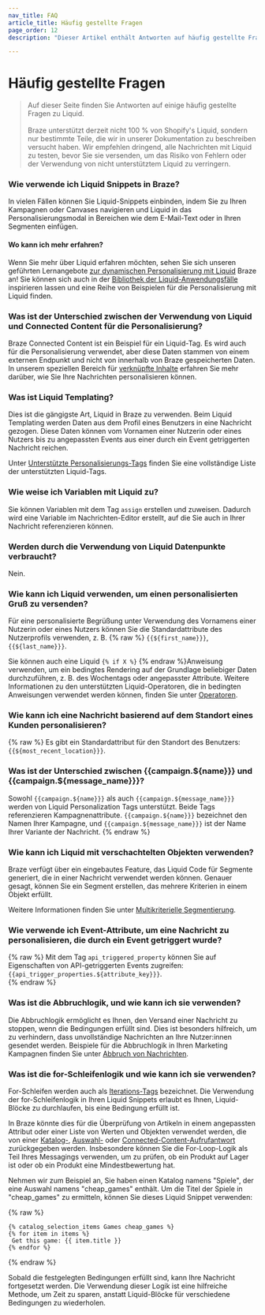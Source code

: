 ```yaml
---
nav_title: FAQ
article_title: Häufig gestellte Fragen
page_order: 12
description: "Dieser Artikel enthält Antworten auf häufig gestellte Fragen zu Liquid."

---
```


# Häufig gestellte Fragen

> Auf dieser Seite finden Sie Antworten auf einige häufig gestellte Fragen zu Liquid.<br><br>Braze unterstützt derzeit nicht 100 % von Shopify's Liquid, sondern nur bestimmte Teile, die wir in unserer Dokumentation zu beschreiben versucht haben. Wir empfehlen dringend, alle Nachrichten mit Liquid zu testen, bevor Sie sie versenden, um das Risiko von Fehlern oder der Verwendung von nicht unterstütztem Liquid zu verringern.

### Wie verwende ich Liquid Snippets in Braze?

In vielen Fällen können Sie Liquid-Snippets einbinden, indem Sie zu Ihren Kampagnen oder Canvases navigieren und Liquid in das Personalisierungsmodal in Bereichen wie dem E-Mail-Text oder in Ihren Segmenten einfügen. 

#### Wo kann ich mehr erfahren?

Wenn Sie mehr über Liquid erfahren möchten, sehen Sie sich unseren geführten Lernangebote [zur dynamischen Personalisierung mit Liquid](https://learning.braze.com/path/dynamic-personalization-with-liquid) Braze an! Sie können sich auch in der [Bibliothek der Liquid-Anwendungsfälle]({{site.baseurl}}/user_guide/personalization_and_dynamic_content/liquid/liquid_use_cases/) inspirieren lassen und eine Reihe von Beispielen für die Personalisierung mit Liquid finden.

### Was ist der Unterschied zwischen der Verwendung von Liquid und Connected Content für die Personalisierung?

Braze Connected Content ist ein Beispiel für ein Liquid-Tag. Es wird auch für die Personalisierung verwendet, aber diese Daten stammen von einem externen Endpunkt und nicht von innerhalb von Braze gespeicherten Daten. In unserem speziellen Bereich für [verknüpfte Inhalte]({{site.baseurl}}/user_guide/personalization_and_dynamic_content/connected_content) erfahren Sie mehr darüber, wie Sie Ihre Nachrichten personalisieren können.

### Was ist Liquid Templating?

Dies ist die gängigste Art, Liquid in Braze zu verwenden. Beim Liquid Templating werden Daten aus dem Profil eines Benutzers in eine Nachricht gezogen. Diese Daten können vom Vornamen einer Nutzerin oder eines Nutzers bis zu angepassten Events aus einer durch ein Event getriggerten Nachricht reichen.

Unter [Unterstützte Personalisierungs-Tags]({{site.baseurl}}/user_guide/personalization_and_dynamic_content/liquid/supported_personalization_tags/) finden Sie eine vollständige Liste der unterstützten Liquid-Tags.

### Wie weise ich Variablen mit Liquid zu?

Sie können Variablen mit dem Tag `assign` erstellen und zuweisen. Dadurch wird eine Variable im Nachrichten-Editor erstellt, auf die Sie auch in Ihrer Nachricht referenzieren können.

### Werden durch die Verwendung von Liquid Datenpunkte verbraucht?

Nein.

### Wie kann ich Liquid verwenden, um einen personalisierten Gruß zu versenden?

Für eine personalisierte Begrüßung unter Verwendung des Vornamens einer Nutzerin oder eines Nutzers können Sie die Standardattribute des Nutzerprofils verwenden, z. B. {% raw %} `{{${first_name}}}`, `{{${last_name}}}`.

Sie können auch eine Liquid `{% if X %}` {% endraw %}Anweisung verwenden, um ein bedingtes Rendering auf der Grundlage beliebiger Daten durchzuführen, z. B. des Wochentags oder angepasster Attribute. Weitere Informationen zu den unterstützten Liquid-Operatoren, die in bedingten Anweisungen verwendet werden können, finden Sie unter [Operatoren]({{site.baseurl}}/user_guide/personalization_and_dynamic_content/liquid/operators/).

### Wie kann ich eine Nachricht basierend auf dem Standort eines Kunden personalisieren?

{% raw %}
Es gibt ein Standardattribut für den Standort des Benutzers: `{{${most_recent_location}}}`.

### Was ist der Unterschied zwischen {{campaign.${name}}} und {{campaign.${message_name}}}?

Sowohl `{{campaign.${name}}}` als auch `{{campaign.${message_name}}}` werden von Liquid Personalization Tags unterstützt. Beide Tags referenzieren Kampagnenattribute. `{{campaign.${name}}}` bezeichnet den Namen Ihrer Kampagne, und `{{campaign.${message_name}}}` ist der Name Ihrer Variante der Nachricht.
{% endraw %}

### Wie kann ich Liquid mit verschachtelten Objekten verwenden?

Braze verfügt über ein eingebautes Feature, das Liquid Code für Segmente generiert, die in einer Nachricht verwendet werden können. Genauer gesagt, können Sie ein Segment erstellen, das mehrere Kriterien in einem Objekt erfüllt.

Weitere Informationen finden Sie unter [Multikriterielle Segmentierung]({{site.baseurl}}/user_guide/data_and_analytics/custom_data/custom_attributes/nested_custom_attribute_support/#multi-criteria-segmentation).

### Wie verwende ich Event-Attribute, um eine Nachricht zu personalisieren, die durch ein Event getriggert wurde?

{% raw %}
Mit dem Tag `api_triggered_property` können Sie auf Eigenschaften von API-getriggerten Events zugreifen: `{{api_trigger_properties.${attribute_key}}}`.  
{% endraw %}

### Was ist die Abbruchlogik, und wie kann ich sie verwenden?

Die Abbruchlogik ermöglicht es Ihnen, den Versand einer Nachricht zu stoppen, wenn die Bedingungen erfüllt sind. Dies ist besonders hilfreich, um zu verhindern, dass unvollständige Nachrichten an Ihre Nutzer:innen gesendet werden. Beispiele für die Abbruchlogik in Ihren Marketing Kampagnen finden Sie unter [Abbruch von Nachrichten]({{site.baseurl}}/user_guide/personalization_and_dynamic_content/liquid/aborting_messages/).

### Was ist die for-Schleifenlogik und wie kann ich sie verwenden?

For-Schleifen werden auch als [Iterations-Tags](https://shopify.github.io/liquid/tags/iteration/) bezeichnet. Die Verwendung der for-Schleifenlogik in Ihren Liquid Snippets erlaubt es Ihnen, Liquid-Blöcke zu durchlaufen, bis eine Bedingung erfüllt ist. 

In Braze könnte dies für die Überprüfung von Artikeln in einem angepassten Attribut oder einer Liste von Werten und Objekten verwendet werden, die von einer [Katalog-]({{site.baseurl}}/user_guide/personalization_and_dynamic_content/catalogs), [Auswahl-]({{site.baseurl}}/user_guide/personalization_and_dynamic_content/catalogs/selections/) oder [Connected-Content-Aufrufantwort]({{site.baseurl}}/user_guide/personalization_and_dynamic_content/connected_content) zurückgegeben werden. Insbesondere können Sie die For-Loop-Logik als Teil Ihres Messagings verwenden, um zu prüfen, ob ein Produkt auf Lager ist oder ob ein Produkt eine Mindestbewertung hat. 

Nehmen wir zum Beispiel an, Sie haben einen Katalog namens "Spiele", der eine Auswahl namens "cheap_games" enthält. Um die Titel der Spiele in "cheap_games" zu ermitteln, können Sie dieses Liquid Snippet verwenden:

{% raw %}
```liquid
{% catalog_selection_items Games cheap_games %}
{% for item in items %}
 Get this game: {{ item.title }}
{% endfor %}
```
{% endraw %}

Sobald die festgelegten Bedingungen erfüllt sind, kann Ihre Nachricht fortgesetzt werden. Die Verwendung dieser Logik ist eine hilfreiche Methode, um Zeit zu sparen, anstatt Liquid-Blöcke für verschiedene Bedingungen zu wiederholen.
